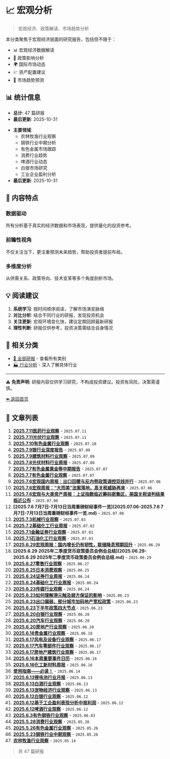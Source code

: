 # 📈 宏观分析

> 宏观经济、政策解读、市场趋势分析

本分类聚焦于宏观经济层面的研究报告，包括但不限于：
- 📊 宏观经济数据解读
- 📜 政策影响分析  
- 🌍 国际市场动态
- 💹 资产配置建议
- 🔮 市场趋势预测

## 📊 统计信息

<!-- stats:start -->

- **总计**: 47 篇研报
- **最后更新**: 2025-10-31

<!-- stats:end -->

- **主要领域**: 
  - 农林牧渔行业观察
  - 钢铁行业中期分析
  - 有色金属市场跟踪
  - 消费行业趋势
  - 啤酒行业动态
  - 白银市场研究
  - 工业企业盈利分析
- **最后更新**: 2025-10-31

## 🎯 内容特点

### 数据驱动
所有分析基于真实的经济数据和市场表现，提供量化的投资参考。

### 前瞻性视角
不仅关注当下，更注重预测未来趋势，帮助投资者提前布局。

### 多维度分析
从供需关系、政策导向、技术变革等多个角度剖析市场。

## 💡 阅读建议

1. **系统学习**: 按时间顺序阅读，了解市场演变脉络
2. **对比分析**: 结合不同行业的研报，发现投资机会
3. **关注更新**: 宏观环境变化快，建议定期回顾最新研报
4. **理性判断**: 研报仅供参考，投资决策需结合自身情况

## 🔗 相关分类

- [📑 全部研报](../全部研报/README.md) - 查看所有类别
- [🏭 行业分析](../行业分析/README.md) - 深入了解具体行业

---

⚠️ **免责声明**: 研报内容仅供学习研究，不构成投资建议。投资有风险，决策需谨慎。

[⬅️ 返回首页](../../wiki_Gator_Investment_Research/docs/README.md)
<!-- articles:start -->

## 📄 文章列表

1. **[2025.7.11医药行业观察](2025.07.11-2025.7.11医药行业观察.md)** - `2025.07.11`
2. **[2025.7.11光伏行业观察](2025.07.11-2025.7.11光伏行业观察.md)** - `2025.07.11`
3. **[2025.7.10有色金属行业观察](2025.07.10-2025.7.10有色金属行业观察.md)** - `2025.07.10`
4. **[2025.7.9银行业深度报告](2025.07.09-2025.7.9银行业深度报告.md)** - `2025.07.09`
5. **[2025.7.9建筑材料行业观察](2025.07.09-2025.7.9建筑材料行业观察.md)** - `2025.07.09`
6. **[2025.7.8光伏材料行业周报](2025.07.08-2025.7.8光伏材料行业周报.md)** - `2025.07.08`
7. **[2025.7.7有色金属黄金等中期报告](2025.07.07-2025.7.7有色金属黄金等中期报告.md)** - `2025.07.07`
8. **[2025.7.7有色金属行业观察](2025.07.07-2025.7.7有色金属行业观察.md)** - `2025.07.07`
9. **[2025.7.6宏观国内周报：出口回暖与反内卷政策调控双线并行](2025.07.06-2025.7.6宏观国内周报：出口回暖与反内卷政策调控双线并行.md)** - `2025.07.06`
10. **[2025.7.6宏观周报：“大而美”法案落地，高关税威胁再来](2025.07.06-2025.7.6宏观周报：“大而美”法案落地，高关税威胁再来.md)** - `2025.07.06`
11. **[2025.7.6宏观与大类资产周报：上证指数临近筹码密集区，美国关税谈判结果临近公布](2025.07.06-2025.7.6宏观与大类资产周报：上证指数临近筹码密集区，美国关税谈判结果临近公布.md)** - `2025.07.06`
12. **[2025.7.6 7月7日-7月13日当周重磅财经事件一览](2025.07.06-2025.7.6 7月7日-7月13日当周重磅财经事件一览.md)** - `2025.07.06`
13. **[2025.7.3机械行业观察](2025.07.03-2025.7.3机械行业观察.md)** - `2025.07.03`
14. **[2025.7.2基础化工行业周报](2025.07.02-2025.7.2基础化工行业周报.md)** - `2025.07.02`
15. **[2025.7.1金融证券行业观察](2025.07.01-2025.7.1金融证券行业观察.md)** - `2025.07.01`
16. **[2025.7.1石油化工行业观察](2025.07.01-2025.7.1石油化工行业观察.md)** - `2025.07.01`
17. **[2025.6.29宏观周报：国内增长仍有韧性，联储降息预期回升](2025.06.29-2025.6.29宏观周报：国内增长仍有韧性，联储降息预期回升.md)** - `2025.06.29`
18. **[2025.6.29 2025年二季度货币政策委员会例会总结](2025.06.29-2025.6.29 2025年二季度货币政策委员会例会总结.md)** - `2025.06.29`
19. **[2025.6.27零售行业观察](2025.06.27-2025.6.27零售行业观察.md)** - `2025.06.27`
20. **[2025.6.25日本消费观察](2025.06.25-2025.6.25日本消费观察.md)** - `2025.06.25`
21. **[2025.6.24证券行业周报](2025.06.24-2025.6.24证券行业周报.md)** - `2025.06.24`
22. **[2025.6.24基础化工行业周报](2025.06.24-2025.6.24基础化工行业周报.md)** - `2025.06.24`
23. **[2025.6.23传媒行业观察](2025.06.24-2025.6.23传媒行业观察.md)** - `2025.06.24`
24. **[2025.6.23如何理解港元触及弱方保证的影响](2025.06.23-2025.6.23如何理解港元触及弱方保证的影响.md)** - `2025.06.23`
25. **[2025.6.23出口偏弱，部分城市加码地产宽松政策](2025.06.23-2025.6.23出口偏弱，部分城市加码地产宽松政策.md)** - `2025.06.23`
26. **[2025.6.23下半年政策四大节点](2025.06.23-2025.6.23下半年政策四大节点.md)** - `2025.06.23`
27. **[2025.6.20白银行业观察](2025.06.20-2025.6.20白银行业观察.md)** - `2025.06.20`
28. **[2025.6.20汽车行业观察](2025.06.20-2025.6.20汽车行业观察.md)** - `2025.06.20`
29. **[2025.6.20房地产行业观察](2025.06.20-2025.6.20房地产行业观察.md)** - `2025.06.20`
30. **[2025.6.18贵金属行业观察](2025.06.18-2025.6.18贵金属行业观察.md)** - `2025.06.18`
31. **[2025.6.17风电及设备行业观察](2025.06.17-2025.6.17风电及设备行业观察.md)** - `2025.06.17`
32. **[2025.6.17汽车零部件行业观察](2025.06.17-2025.6.17汽车零部件行业观察.md)** - `2025.06.17`
33. **[2025.6.17房地产建筑行业观察](2025.06.17-2025.6.17房地产建筑行业观察.md)** - `2025.06.17`
34. **[2025.6.16本周重要事件日历](2025.06.16-2025.6.16本周重要事件日历.md)** - `2025.06.16`
35. **[2025.6.16化工新材料周报](2025.06.16-2025.6.16化工新材料周报.md)** - `2025.06.16`
36. **[使用指南——必读！](2025.06.14-使用指南——必读！.md)** - `2025.06.14`
37. **[2025.6.13锂电池行业月报](2025.06.13-2025.6.13锂电池行业月报.md)** - `2025.06.13`
38. **[2025.6.13白酒行业观察](2025.06.13-2025.6.13白酒行业观察.md)** - `2025.06.13`
39. **[2025.6.13宠物经济行业观察](2025.06.13-2025.6.13宠物经济行业观察.md)** - `2025.06.13`
40. **[2025.6.12白银行业观察](2025.06.12-2025.6.12白银行业观察.md)** - `2025.06.12`
41. **[2025.6.12基于工企盈利表现分析中报利润](2025.06.12-2025.6.12基于工企盈利表现分析中报利润.md)** - `2025.06.12`
42. **[2025.6.12啤酒行业观察](2025.06.12-2025.6.12啤酒行业观察.md)** - `2025.06.12`
43. **[2025.6.3有色钢铁行业观察](2025.06.03-2025.6.3有色钢铁行业观察.md)** - `2025.06.03`
44. **[2025.5.28消费行业观察](2025.05.28-2025.5.28消费行业观察.md)** - `2025.05.28`
45. **[2025.5.26有色金属行业观察](2025.05.26-2025.5.26有色金属行业观察.md)** - `2025.05.26`
46. **[2025.5.23钢铁行业中期观察](2025.05.26-2025.5.23钢铁行业中期观察.md)** - `2025.05.26`
47. **[农林牧渔行业观察](2025.05.14-农林牧渔行业观察.md)** - `2025.05.14`

> 共 47 篇研报

<!-- articles:end -->
